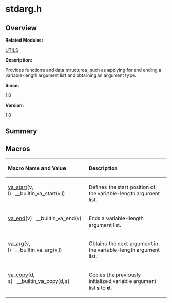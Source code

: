# stdarg.h<a name="ZH-CN_TOPIC_0000001055308039"></a>

## **Overview**<a name="section1367822294084832"></a>

**Related Modules:**

[UTILS](UTILS.md)

**Description:**

Provides functions and data structures, such as applying for and ending a variable-length argument list and obtaining an argument type. 

**Since:**

1.0

**Version:**

1.0

## **Summary**<a name="section44891477084832"></a>

## Macros<a name="define-members"></a>

<a name="table1578931489084832"></a>
<table><thead align="left"><tr id="row979316951084832"><th class="cellrowborder" valign="top" width="50%" id="mcps1.1.3.1.1"><p id="p1969905467084832"><a name="p1969905467084832"></a><a name="p1969905467084832"></a>Macro Name and Value</p>
</th>
<th class="cellrowborder" valign="top" width="50%" id="mcps1.1.3.1.2"><p id="p556548738084832"><a name="p556548738084832"></a><a name="p556548738084832"></a>Description</p>
</th>
</tr>
</thead>
<tbody><tr id="row401913439084832"><td class="cellrowborder" valign="top" width="50%" headers="mcps1.1.3.1.1 "><p id="p281237105084832"><a name="p281237105084832"></a><a name="p281237105084832"></a><a href="UTILS.md#gaa0628ab596c3d7e78f5e08c2d98e24da">va_start</a>(v, l)&nbsp;&nbsp;&nbsp;__builtin_va_start(v,l)</p>
</td>
<td class="cellrowborder" valign="top" width="50%" headers="mcps1.1.3.1.2 "><p id="p1381109055084832"><a name="p1381109055084832"></a><a name="p1381109055084832"></a>Defines the start position of the variable-length argument list. </p>
</td>
</tr>
<tr id="row1301035759084832"><td class="cellrowborder" valign="top" width="50%" headers="mcps1.1.3.1.1 "><p id="p1767349447084832"><a name="p1767349447084832"></a><a name="p1767349447084832"></a><a href="UTILS.md#ga823b205416e9129825841b74c3bf8484">va_end</a>(v)&nbsp;&nbsp;&nbsp;__builtin_va_end(v)</p>
</td>
<td class="cellrowborder" valign="top" width="50%" headers="mcps1.1.3.1.2 "><p id="p989034284084832"><a name="p989034284084832"></a><a name="p989034284084832"></a>Ends a variable-length argument list. </p>
</td>
</tr>
<tr id="row62038322084832"><td class="cellrowborder" valign="top" width="50%" headers="mcps1.1.3.1.1 "><p id="p1811302566084832"><a name="p1811302566084832"></a><a name="p1811302566084832"></a><a href="UTILS.md#ga9cfd655f1203c9a345ddd90446f0bcee">va_arg</a>(v, l)&nbsp;&nbsp;&nbsp;__builtin_va_arg(v,l)</p>
</td>
<td class="cellrowborder" valign="top" width="50%" headers="mcps1.1.3.1.2 "><p id="p449508136084832"><a name="p449508136084832"></a><a name="p449508136084832"></a>Obtains the next argument in the variable-length argument list. </p>
</td>
</tr>
<tr id="row1884256272084832"><td class="cellrowborder" valign="top" width="50%" headers="mcps1.1.3.1.1 "><p id="p1289152123084832"><a name="p1289152123084832"></a><a name="p1289152123084832"></a><a href="UTILS.md#ga23a32070bb5595761e7ed3884a84eb4a">va_copy</a>(d, s)&nbsp;&nbsp;&nbsp;__builtin_va_copy(d,s)</p>
</td>
<td class="cellrowborder" valign="top" width="50%" headers="mcps1.1.3.1.2 "><p id="p415189649084832"><a name="p415189649084832"></a><a name="p415189649084832"></a>Copies the previously initialized variable argument list <strong id="b612471070084832"><a name="b612471070084832"></a><a name="b612471070084832"></a>s</strong> to <strong id="b1163383689084832"><a name="b1163383689084832"></a><a name="b1163383689084832"></a>d</strong>. </p>
</td>
</tr>
</tbody>
</table>

